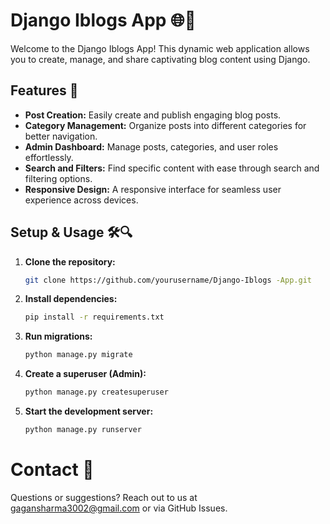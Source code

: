 <!-- Django Iblogs  App -->

# Django Iblogs  App 🌐📝

Welcome to the Django Iblogs  App! This dynamic web application allows you to create, manage, and share captivating blog content using Django.

## Features 🚀

- **Post Creation:** Easily create and publish engaging blog posts.
- **Category Management:** Organize posts into different categories for better navigation.
- **Admin Dashboard:** Manage posts, categories, and user roles effortlessly.
- **Search and Filters:** Find specific content with ease through search and filtering options.
- **Responsive Design:** A responsive interface for seamless user experience across devices.

## Setup & Usage 🛠️🔍

1. **Clone the repository:**
   ```bash
   git clone https://github.com/yourusername/Django-Iblogs -App.git
2. **Install dependencies:**
    ```bash
    pip install -r requirements.txt
3. **Run migrations:**
    ```bash
    python manage.py migrate
4. **Create a superuser (Admin):**
    ```bash
    python manage.py createsuperuser
4. **Start the development server:**
    ```bash
    python manage.py runserver


 # Contact 📧
Questions or suggestions? Reach out to us at gagansharma3002@gmail.com or via GitHub Issues.